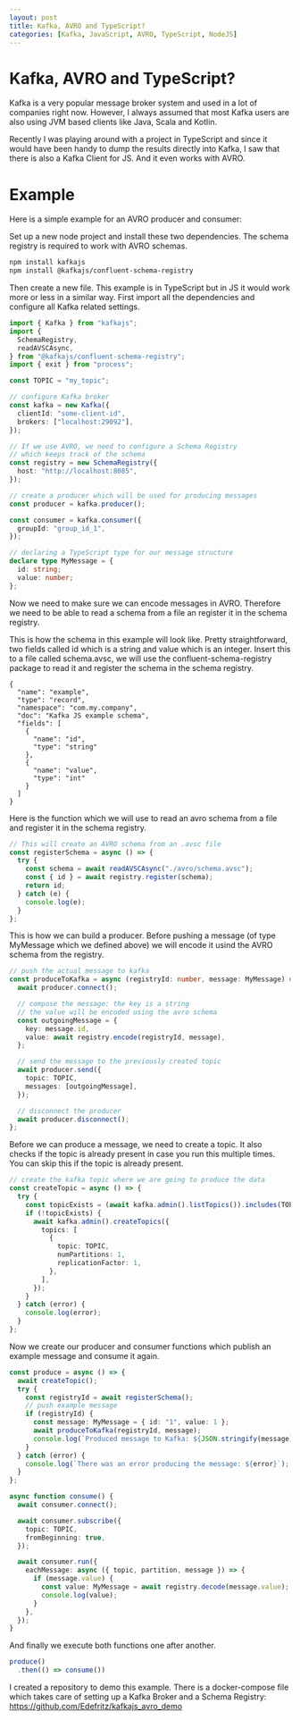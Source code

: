 ```yaml
---
layout: post
title: Kafka, AVRO and TypeScript?
categories: [Kafka, JavaScript, AVRO, TypeScript, NodeJS]
---
```


# Kafka, AVRO and TypeScript?

Kafka is a very popular message broker system and used in a lot of companies right now. However, I always assumed that most Kafka users are also using JVM based clients like Java, Scala and Kotlin.

Recently I was playing around with a project in TypeScript and since it would have been handy to dump the results directly into Kafka, I saw that there is also a Kafka Client for JS. And it even works with AVRO.

# Example
Here is a simple example for an AVRO producer and consumer:

Set up a new node project and install these two dependencies. The schema registry is required to work with AVRO schemas.

```bash
npm install kafkajs
npm install @kafkajs/confluent-schema-registry
```

Then create a new file. This example is in TypeScript but in JS it would work more or less in a similar way.
First import all the dependencies and configure all Kafka related settings.


```ts
import { Kafka } from "kafkajs";
import {
  SchemaRegistry,
  readAVSCAsync,
} from "@kafkajs/confluent-schema-registry";
import { exit } from "process";

const TOPIC = "my_topic";

// configure Kafka broker
const kafka = new Kafka({
  clientId: "some-client-id",
  brokers: ["localhost:29092"],
});

// If we use AVRO, we need to configure a Schema Registry
// which keeps track of the schema
const registry = new SchemaRegistry({
  host: "http://localhost:8085",
});

// create a producer which will be used for producing messages
const producer = kafka.producer();

const consumer = kafka.consumer({
  groupId: "group_id_1",
});

// declaring a TypeScript type for our message structure
declare type MyMessage = {
  id: string;
  value: number;
};
```
Now we need to make sure we can encode messages in AVRO. Therefore we need to be able to read a schema from a file an register it in the schema registry.

This is how the schema in this example will look like. Pretty straightforward, two fields called id which is a string and value which is an integer. 
Insert this to a file called schema.avsc, we will use the confluent-schema-registry package to read it and register the schema in the schema registry.

```avsc
{
  "name": "example",
  "type": "record",
  "namespace": "com.my.company",
  "doc": "Kafka JS example schema",
  "fields": [
    {
      "name": "id",
      "type": "string"
    },
    {
      "name": "value",
      "type": "int"
    }
  ]
}
```

Here is the function which we will use to read an avro schema from a file and register it in the schema registry.
```ts
// This will create an AVRO schema from an .avsc file
const registerSchema = async () => {
  try {
    const schema = await readAVSCAsync("./avro/schema.avsc");
    const { id } = await registry.register(schema);
    return id;
  } catch (e) {
    console.log(e);
  }
};
```

This is how we can build a producer. Before pushing a message (of type MyMessage which we defined above) we will encode it usind the AVRO schema from the registry.
```ts
// push the actual message to kafka
const produceToKafka = async (registryId: number, message: MyMessage) => {
  await producer.connect();

  // compose the message: the key is a string
  // the value will be encoded using the avro schema
  const outgoingMessage = {
    key: message.id,
    value: await registry.encode(registryId, message),
  };

  // send the message to the previously created topic
  await producer.send({
    topic: TOPIC,
    messages: [outgoingMessage],
  });

  // disconnect the producer
  await producer.disconnect();
};
```

Before we can produce a message, we need to create a topic. It also checks if the topic is already present in case you run this multiple times. You can skip this if the topic is already present.
```ts
// create the kafka topic where we are going to produce the data
const createTopic = async () => {
  try {
    const topicExists = (await kafka.admin().listTopics()).includes(TOPIC);
    if (!topicExists) {
      await kafka.admin().createTopics({
        topics: [
          {
            topic: TOPIC,
            numPartitions: 1,
            replicationFactor: 1,
          },
        ],
      });
    }
  } catch (error) {
    console.log(error);
  }
};
```

Now we create our producer and consumer functions which publish an example message and consume it again.
```ts
const produce = async () => {
  await createTopic();
  try {
    const registryId = await registerSchema();
    // push example message
    if (registryId) {
      const message: MyMessage = { id: "1", value: 1 };
      await produceToKafka(registryId, message);
      console.log(`Produced message to Kafka: ${JSON.stringify(message)}`);
    }
  } catch (error) {
    console.log(`There was an error producing the message: ${error}`);
  }
};

async function consume() {
  await consumer.connect();

  await consumer.subscribe({
    topic: TOPIC,
    fromBeginning: true,
  });

  await consumer.run({
    eachMessage: async ({ topic, partition, message }) => {
      if (message.value) {
        const value: MyMessage = await registry.decode(message.value);
        console.log(value);
      }
    },
  });
}
```

And finally we execute both functions one after another.
```ts
produce()
  .then(() => consume())
```

I created a repository to demo this example. There is a docker-compose file which takes care of setting up a Kafka Broker and a Schema Registry: https://github.com/Edefritz/kafkajs_avro_demo